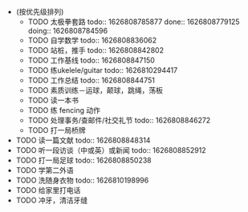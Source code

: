 - (按优先级排列)
	- TODO 太极拳套路
	  todo:: 1626808785877
	  done:: 1626808779125
	  doing:: 1626808784596
	- TODO 自学数学
	  todo:: 1626808836062
	- TODO 站桩，推手
	  todo:: 1626808842802
	- TODO 工作基线
	  todo:: 1626808847150
	- TODO 练ukelele/guitar
	  todo:: 1626810294417
	- TODO 工作总结
	  todo:: 1626808844751
	- TODO 素质训练－运球，颠球，跳绳，荡板
	- TODO 读一本书
	- TODO 练 fencing 动作
	- TODO 处理事务/查邮件/社交礼节
	  todo:: 1626808846272
	- TODO 打一局桥牌
- TODO 读一篇文献
  todo:: 1626808848314
- TODO 听一段访谈（中或英）或新闻
  todo:: 1626808852912
- TODO 打一局足球
  todo:: 1626808850238
- TODO 学第二外语
- TODO 洗随身衣物
  todo:: 1626810198996
- TODO 给家里打电话
- TODO 冲牙，清洁牙缝